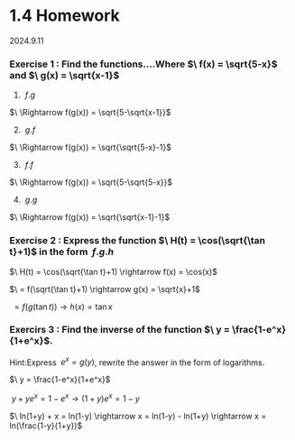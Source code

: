 # 1.4 Homework
2024.9.11

### Exercise 1 : Find the functions....Where $\ f(x) = \sqrt{5-x}$ and $\ g(x) = \sqrt{x-1}$

1. $\ f.g$

$\ \Rightarrow f(g(x)) = \sqrt{5-\sqrt{x-1}}$

2. $\ g.f$

$\ \Rightarrow f(g(x)) = \sqrt{\sqrt{5-x}-1}$

3. $\ f.f$

$\ \Rightarrow f(g(x)) = \sqrt{5-\sqrt{5-x}}$

4. $\ g.g$

$\ \Rightarrow f(g(x)) = \sqrt{\sqrt{x-1}-1}$

### Exercise 2 : Express the function $\ H(t) = \cos(\sqrt{\tan t}+1)$ in the form $\ f.g.h$

$\ H(t) = \cos(\sqrt{\tan t}+1) \rightarrow f(x) = \cos(x)$

$\ = f(\sqrt{\tan t}+1) \rightarrow g(x) = \sqrt{x}+1$

$\ = f(g(\tan t)) \rightarrow h(x) = \tan x$

### Exercirs 3 : Find the inverse of the function $\ y = \frac{1-e^x}{1+e^x}$.
Hint:Express $\ e^x = g(y)$, rewrite the answer in the form of logarithms.

$\ y = \frac{1-e^x}{1+e^x}$

$\ y+ye^x = 1-e^x \rightarrow (1+y)e^x= 1-y$

$\ ln(1+y) + x = ln(1-y) \rightarrow x = ln(1-y) - ln(1+y) \rightarrow x = ln(\frac{1-y}{1+y})$
